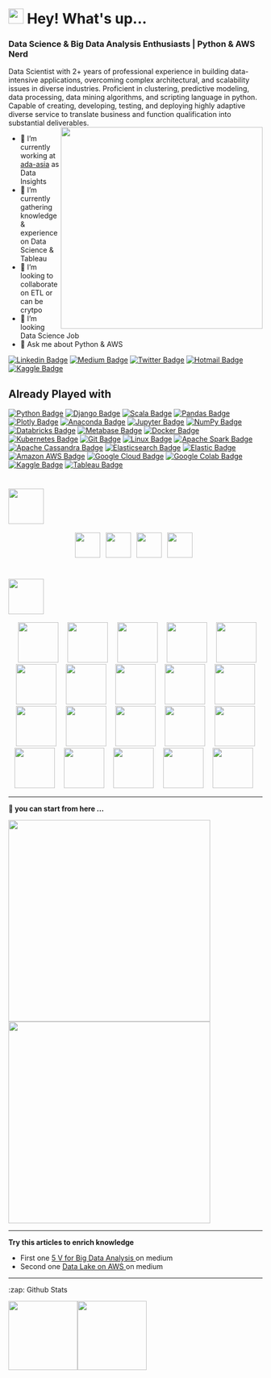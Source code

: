 
<h1><img src="https://emojis.slackmojis.com/emojis/images/1531849430/4246/blob-sunglasses.gif?1531849430" width="30"/> Hey! What's up...</h1>

### Data Science & Big Data Analysis Enthusiasts | Python & AWS Nerd 

<!-- **uannabi/uannabi** is a ✨ _special_ ✨ repository because its `README.md` (this file) appears on your GitHub profile. -->

Data Scientist with 2+ years of professional experience in building data-intensive applications, overcoming complex architectural, and scalability issues in diverse industries. Proficient in clustering, predictive modeling, data processing, data mining algorithms, and scripting language in python. Capable of creating, developing, testing, and deploying highly adaptive diverse service to translate business and function qualification into substantial deliverables. 
<br>
<img align="right" src="https://github.com/uannabi/-/blob/master/resource/HelloWorld.gif" width="400px" />

- 🔭 I’m currently working at [ada-asia](https://ada-asia.com/) as Data Insights
- 🌱 I’m currently gathering knowledge & experience on Data Science  & Tableau 
- 👯 I’m looking to collaborate on ETL or can be crytpo 
- 🤔 I’m looking Data Science Job
- 💬 Ask me about Python & AWS


[![Linkedin Badge](https://img.shields.io/badge/-animus-blue?style=flat&logo=Linkedin&logoColor=white&link=https://www.linkedin.com/in/animus/)](https://www.linkedin.com/in/animus/)
[![Medium Badge](https://img.shields.io/badge/-@zahid.uan-000000?style=flat&labelColor=000000&logo=Medium&link=https://medium.com/@zahid.uan)](https://medium.com/@zahid.uan)
[![Twitter Badge](https://img.shields.io/badge/-@uan_nabi-1ca0f1?style=flat&labelColor=1ca0f1&logo=twitter&logoColor=white&link=https://twitter.com/uan_nabi)](https://twitter.com/uan_nabi)
[![Hotmail Badge](https://img.shields.io/badge/zahid-hotmail-brightgreenc14438?style=flat&logo=MicrosoftOutlook&logoColor=green&link=mailto:zahid_sc@hotmail.fr)](mailto:zahid_sc@hotmail.fr)
[![Kaggle Badge](https://img.shields.io/badge/Kaggle-follow%20me-blue?style=flat&logo=kaggle&logoColor=blue&link=https://www.kaggle.com/zahidunnabi)](https://www.kaggle.com/zahidunnabi)


## Already Played with 
[![Python Badge](https://img.shields.io/badge/-Python-black?style=flat&logo=Python&logoColor=white&link=https://www.linkedin.com/in/animus/)]()
[![Django Badge](https://img.shields.io/badge/-Django-black?style=flat&logo=Django&logoColor=white&link=https://www.linkedin.com/in/animus/)]()
[![Scala Badge](https://img.shields.io/badge/-Scala-black?style=flat&logo=Scala&logoColor=white&link=https://www.linkedin.com/in/animus/)]()
[![Pandas Badge](https://img.shields.io/badge/-Pandas-black?style=flat&logo=pandas&logoColor=white&link=https://www.linkedin.com/in/animus/)]()
[![Plotly Badge](https://img.shields.io/badge/-Plotly-black?style=flat&logo=Plotly&logoColor=white&link=https://www.linkedin.com/in/animus/)]()
[![Anaconda Badge](https://img.shields.io/badge/-Anaconda-black?style=flat&logo=Anaconda&logoColor=white&link=https://www.linkedin.com/in/animus/)]()
[![Jupyter Badge](https://img.shields.io/badge/-Jupyter-black?style=flat&logo=Jupyter&logoColor=white&link=https://www.linkedin.com/in/animus/)]()
[![NumPy Badge](https://img.shields.io/badge/-NumPy-black?style=flat&logo=NumPy&logoColor=white&link=https://www.linkedin.com/in/animus/)]()
[![Databricks Badge](https://img.shields.io/badge/-Databricks-black?style=flat&logo=Databricks&logoColor=white&link=https://www.linkedin.com/in/animus/)]()
[![Metabase Badge](https://img.shields.io/badge/-Metabase-black?style=flat&logo=Metabase&logoColor=white&link=https://www.linkedin.com/in/animus/)]()
[![Docker Badge](https://img.shields.io/badge/-Docker-black?style=flat&logo=Docker&logoColor=white&link=https://www.linkedin.com/in/animus/)]()
[![Kubernetes Badge](https://img.shields.io/badge/-Kubernetes-black?style=flat&logo=Kubernetes&logoColor=white&link=https://www.linkedin.com/in/animus/)]()
[![Git Badge](https://img.shields.io/badge/-Git-black?style=flat&logo=Git&logoColor=white&link=https://www.linkedin.com/in/animus/)]()
[![Linux Badge](https://img.shields.io/badge/-Linux-black?style=flat&logo=Linux&logoColor=white&link=https://www.linkedin.com/in/animus/)]()
[![Apache Spark Badge](https://img.shields.io/badge/-ApacheCassandra-black?style=flat&logo=ApacheCassandra&logoColor=white&link=https://www.linkedin.com/in/animus/)]()
[![Apache Cassandra Badge](https://img.shields.io/badge/-animus-black?style=flat&logo=Python&logoColor=white&link=https://www.linkedin.com/in/animus/)]()
[![Elasticsearch Badge](https://img.shields.io/badge/-Elasticsearch-black?style=flat&logo=Elasticsearch&logoColor=white&link=https://www.linkedin.com/in/animus/)]()
[![Elastic Badge](https://img.shields.io/badge/-Elastic-black?style=flat&logo=Elastic&logoColor=white&link=https://www.linkedin.com/in/animus/)]()
[![Amazon AWS Badge](https://img.shields.io/badge/-AmazonAWS-black?style=flat&logo=AmazonAWS&logoColor=white&link=https://www.linkedin.com/in/animus/)]()
[![Google Cloud Badge](https://img.shields.io/badge/-GoogleCloud-black?style=flat&logo=GoogleCloud&logoColor=white&link=https://www.linkedin.com/in/animus/)]()
[![Google Colab Badge](https://img.shields.io/badge/-GoogleColab-black?style=flat&logo=GoogleColab&logoColor=white&link=https://www.linkedin.com/in/animus/)]()
[![Kaggle Badge](https://img.shields.io/badge/-Kaggle-black?style=flat&logo=Kaggle&logoColor=white&link=https://www.linkedin.com/in/animus/)]()
[![Tableau Badge](https://img.shields.io/badge/-Tableau-black?style=flat&logo=Tableau&logoColor=white&link=https://www.linkedin.com/in/animus/)]()


###  <code> <img height="70" src="https://github.com/uannabi/-/blob/master/resource/google_cloud-ar21.svg"> </code>
<p align="Center">
<code><img height="50" src="https://github.com/uannabi/-/blob/master/resource/google_appengine-ar21.svg"> </code>
<code><img height="50" src="https://github.com/uannabi/-/blob/master/resource/google_maps.svg"> </code>
<code><img height="50" src="https://github.com/uannabi/-/blob/master/resource/google_bigquery.svg"> </code>
<code><img height="50" src="https://github.com/uannabi/-/blob/master/resource/google_admob.svg"> </code>

</p>

### <code> <img height="70" src="https://github.com/uannabi/-/blob/master/resource/amazon_aws-ar21.svg"> </code>

<p align="center">
<code> <img height="80" src="https://github.com/uannabi/-/blob/master/resource/awsN/ec2.svg"> </code>
<code> <img height="80" src="https://github.com/uannabi/-/blob/master/resource/awsN/emr.svg"> </code>
<code> <img height="80" src="https://github.com/uannabi/-/blob/master/resource/awsN/athena.svg"> </code>
<code> <img height="80" src="https://github.com/uannabi/-/blob/master/resource/awsN/c9.svg"> </code>
<code> <img height="80" src="https://github.com/uannabi/-/blob/master/resource/awsN/lambda.svg"> </code>
<code> <img height="80" src="https://github.com/uannabi/-/blob/master/resource/awsN/loadBalancer.svg"> </code>
<code> <img height="80" src="https://github.com/uannabi/-/blob/master/resource/awsN/rds.svg"> </code>
<code> <img height="80" src="https://github.com/uannabi/-/blob/master/resource/awsN/redis.svg"> </code>
<code> <img height="80" src="https://github.com/uannabi/-/blob/master/resource/awsN/redshift.svg"> </code>
<code> <img height="80" src="https://github.com/uannabi/-/blob/master/resource/awsN/sagemaker.svg"> </code>
<code> <img height="80" src="https://github.com/uannabi/-/blob/master/resource/awsN/rekognition.svg"> </code>
<code> <img height="80" src="https://github.com/uannabi/-/blob/master/resource/awsN/route53.svg"> </code>
<code> <img height="80" src="https://github.com/uannabi/-/blob/master/resource/awsN/s3.svg"> </code>
<code> <img height="80" src="https://github.com/uannabi/-/blob/master/resource/awsN/sns.svg"> </code>
<code> <img height="80" src="https://github.com/uannabi/-/blob/master/resource/awsN/sqs.svg"> </code>
<code> <img height="80" src="https://github.com/uannabi/-/blob/master/resource/awsN/vpc.svg"> </code>
<code> <img height="80" src="https://github.com/uannabi/-/blob/master/resource/awsN/cloudfront.svg"> </code>
<code> <img height="80" src="https://github.com/uannabi/-/blob/master/resource/awsN/cw.svg"> </code>
<code> <img height="80" src="https://github.com/uannabi/-/blob/master/resource/awsN/apigateway.svg"> </code>
<code> <img height="80" src="https://github.com/uannabi/-/blob/master/resource/awsN/lex.svg"> </code>

</p>
<hr>

<strong>🔭 you can start from here ...</strong>

<a href="https://github.com/uannabi/SparkDataFrame"> <img src="https://github-readme-stats.vercel.app/api/pin/?username=uannabi&repo=SparkDataFrame" width=400> </a> 
<a href="https://github.com/uannabi/DesignPatterns"> <img src="https://github-readme-stats.vercel.app/api/pin/?username=uannabi&repo=DesignPatterns" width=400> </a> 
<hr>
<strong>Try this articles to enrich knowledge</strong>
<br>
<p>

- First one  [5 V for Big Data Analysis ](https://zahid-uan-nabi.medium.com/five-v-of-data-analysis-47868610b6f6) on medium
- Second one  [Data Lake on AWS ](https://zahid-uan-nabi.medium.com/data-lakes-on-aws-b598cd9616b2) on medium
</p>


<!-- - 😄 Pronouns: ...
- ⚡ Fun fact: ... -->
<hr>

<p align="center">
<summary>:zap: Github Stats</summary>


</p>
<a href="#"><img height="137px" src="https://github-readme-stats.vercel.app/api?username=uannabi&hide_title=true&hide_border=true&show_icons=true&include_all_commits=true&count_private=true&line_height=21&text_color=000&icon_color=000&bg_color=0,ea6161,ffc64d,fffc4d,52fa5a&theme=graywhite" /><!-- wi*quL3fcV --><img height="137px" src="https://github-readme-stats.vercel.app/api/top-langs/?username=uannabi&hide=html&hide_title=true&hide_border=true&layout=compact&langs_count=7&exclude_repo=comp426,Redventures-Movie-Quotes&text_color=000&icon_color=fff&bg_color=0,52fa5a,4dfcff,c64dff&theme=graywhite" /></a>





     

